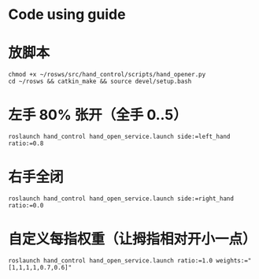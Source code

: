 # Code using guide 
# 放脚本
```
chmod +x ~/rosws/src/hand_control/scripts/hand_opener.py
cd ~/rosws && catkin_make && source devel/setup.bash
```
# 左手 80% 张开（全手 0..5）
```
roslaunch hand_control hand_open_service.launch side:=left_hand ratio:=0.8
```
# 右手全闭
```
roslaunch hand_control hand_open_service.launch side:=right_hand ratio:=0.0
```
# 自定义每指权重（让拇指相对开小一点）
```
roslaunch hand_control hand_open_service.launch ratio:=1.0 weights:="[1,1,1,1,0.7,0.6]"
```
